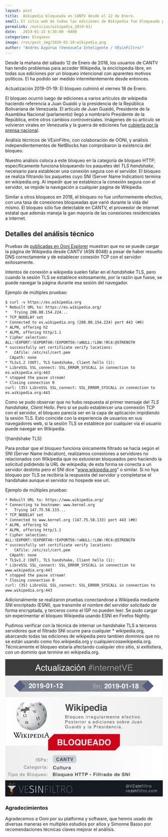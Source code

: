 ```yaml
---
layout: post
title:  Wikipedia bloqueada en CANTV desde el 12 de Enero.
small: El sitio web de todas las ediciones de Wikipedia fue bloqueado por CANTV, el proveedor de internet del estado Venezolano, del 12 al 14 de Enero de 2019
permalink: /noticias/wikipedia_2019-01/
date:   2019-01-15 6:30:00 -0400
categories: bloqueos
image: /res/post_img/2019-01-18-wikipedia.png
author: "Andrés Azpúrua (Venezuela Inteligente / VEsinFiltro)"
---
```



Desde la mañana del sábado 12 de Enero de 2018, los usuarios de CANTV han tendio problemas para acceder Wikipedia, la enciclopedia libre, en todas sus ediciones por un bloqueo intencional con aparentes motivos políticos. El ha podido ser medido intermitentemente desde entonces.

Actualización 2019-01-19: El bloqueo culminó el viernes 18 de Enero.

El bloqueo ocurrió luego de ediciones a varios artículos de wikipedia haciendo referencia a Juan Guaidó y la presidencia de la República Bolivariana de Venezuela. El artículo de Juan Guaidó, Presidente de la Asamblea Nacional (parlamento) llegó a nombrarlo Presidente de la República, entre otros cambios controversiales. Imágenes de su artículo se volvieron virales en Venezuela y la guerra de ediciones fue [cubierta por la prensa nacional]().

Análisis técnicos de VEsinFiltro, con colaboración de OONI, y análisis independientementes de NetBlocks han comprobaron la existencia del bloqueo.

Nuestro análisis coloca a este bloqueo en la categoría de bloqueo HTTP; específicamente funciona bloqueando los paquetes del _TLS handshake_, neceisario para  establecer una conexión segura con el servidor. El bloqueo se realiza filtrando los paquetes cuyo SNI (Server Name Indication) termina en wikipedia.org. Al impedir que se establezca la conexión segura con el servidor, se impide la navegación a cualquier pagina de Wikipedia.

Similar a otros bloqueos en 2018, el bloqueo no fue uniformemente efectivo, con una tasa de conexiones bloqueadas que varió durante la vida del mismo. El bloqueo sólo fue detectable en CANTV, el proveedor de internet estatal que además maneja la gan mayoría de las conexiones residenciales a internet.

## Detalles del análisis técnico

Pruebas de [publicadas en Ooni Explorer](https://explorer.ooni.torproject.org/measurement/20190113T203747Z_AS8048_zmgCmhj2SnRKM6utWKbrj2GHz9UFtYq5db0nYWIbSJzDsHOXWE?input=http://wikipedia.org) muestran que no se puede cargar la página de Wikipedia desde CANTV (ASN 8048) a pesar de haber resuelto DNS correctamente y de establecer conexión TCP con el servidor exitosamente.

Intentos de conexión a wikipedia suelen fallar en el _handshake_ TLS, pero cuando la sesión TLS se establece exitosamente, por la razón que fuese, se puede navegar la página durante esa sesión del navegador.

Ejemplo de múltiples pruebas:
```shell
$ curl -v https://es.wikipedia.org
* Rebuilt URL to: https://es.wikipedia.org/
*   Trying 208.80.154.224...
* TCP_NODELAY set
* Connected to es.wikipedia.org (208.80.154.224) port 443 (#0)
* ALPN, offering h2
* ALPN, offering http/1.1
* Cipher selection: ALL:!EXPORT:!EXPORT40:!EXPORT56:!aNULL:!LOW:!RC4:@STRENGTH
* successfully set certificate verify locations:
*   CAfile: /etc/ssl/cert.pem
  CApath: none
* TLSv1.2 (OUT), TLS handshake, Client hello (1):
* LibreSSL SSL_connect: SSL_ERROR_SYSCALL in connection to es.wikipedia.org:443
* stopped the pause stream!
* Closing connection 0
curl: (35) LibreSSL SSL_connect: SSL_ERROR_SYSCALL in connection to es.wikipedia.org:443
```

Como se pudo observar que no hubo respuesta al primer mensaje del _TLS handshake_, _Client Hello_. Pero sí se pudo establercer una connexión TCP con el servidor, el bloqueo parecía ser en la capa de aplicación impidiendo la sesión TLS. Esto coincide con la experiencia de usuarios en sus navegadores web, si la sesión TLS se establece por cualquier vía el usuario puede navegar en Wikipedia.

![handshake TLS]

Para probar que el bloqueo funciona únicamente filtrado se hacía según el SNI (Server Name Indication), realizamos conexiones a servidores no relacionados con Wikipedia que no estuvieran bloqueados pero haciendo la solicitud pididendo la URL de wikipedia; de esta forma se conecta a un servidor destinto pero el SNI dice "www.wikipedia.org" o similar. Si no hya bloqueo por TLS se recibiría la respuesta del servidor y completarse el handshake aunque el servidor no hospede ese url.

Ejemplo de múltiples pruebas:
```shell
* Rebuilt URL to: https://www.wikipedia.org/
* Connecting to hostname: www.kernel.org
*   Trying 147.75.58.133...
* TCP_NODELAY set
* Connected to www.kernel.org (147.75.58.133) port 443 (#0)
* ALPN, offering h2
* ALPN, offering http/1.1
* Cipher selection: ALL:!EXPORT:!EXPORT40:!EXPORT56:!aNULL:!LOW:!RC4:@STRENGTH
* successfully set certificate verify locations:
*   CAfile: /etc/ssl/cert.pem
  CApath: none
* TLSv1.2 (OUT), TLS handshake, Client hello (1):
* LibreSSL SSL_connect: SSL_ERROR_SYSCALL in connection to www.wikipedia.org:443
* stopped the pause stream!
* Closing connection 0
curl: (35) LibreSSL SSL_connect: SSL_ERROR_SYSCALL in connection to www.wikipedia.org:443
```

Adicionalmente se realizaron pruebas conectandose a Wikipedia mediante SNI encriptado (ESNI), que transmite el nombre del servidor solicitado de forma encryptada, y terceros como el ISP no pueden leer. Se pudo cargar sin experimentar el bloqueo Wikipedia usando ESNI en Firefox Nightly.

Pudimos verificar con la técnica de internar un handshake TLS a terceros servidores que el filtrado SNI ocurre para cualquier * wikipedia.org, abarcando todas las ediciones de wikipedia pero tambien dominios que no se están usando como foo.wikipedia.org y cualquiercosawikipedia.org. Técnicamente el bloqueo estaría afectando cualquier otro sitio, si exitistiera, con un dominio que termine en wikipedia.org.

![Cover image](/res/post_img/2019-01-18-wikipedia.png)


### Agradecimientos
Agradecemos a Ooni por su platforma y software, que hemos usado de diversas maneras en multiples estudios por años y Simonne Basso por recomendaciones técnicas claves mejorar el análisis.
